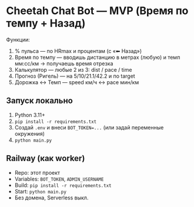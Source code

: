 # Cheetah Chat Bot — MVP (Время по темпу + Назад)

Функции:
1) % пульса — по HRmax и процентам (с «⬅ Назад»)
2) Время по темпу — вводишь дистанцию в метрах (любую) и темп мм:сс/км → получаешь время отрезка
3) Калькулятор — любые 2 из 3: dist / pace / time
4) Прогноз (Ригель) — на 5/10/21.1/42.2 и по target
5) Дорожка ↔ Темп — speed км/ч ↔ pace мин/км

## Запуск локально
1. Python 3.11+
2. `pip install -r requirements.txt`
3. Создай `.env` и внеси `BOT_TOKEN=...` (или задай переменные окружения)
4. `python main.py`

## Railway (как worker)
- Repo: этот проект
- Variables: `BOT_TOKEN`, `ADMIN_USERNAME`
- Build: `pip install -r requirements.txt`
- Start: `python main.py`
- Без домена, Serverless выкл.
